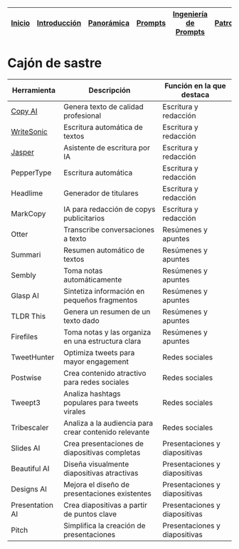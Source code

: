 <div align=right>

|[Inicio](/README.md)|[Introducción](/documentos/intro.md)|[Panorámica](/documentos/panorámica.md)|[Prompts](/documentos/prompts/README.md)|[Ingeniería de Prompts](/documentos/ingenieriaDePrompts/README.md)|[Patrones](/documentos/ingenieriaDePrompts/patrones/README.md)|[Casos de Uso](/documentos/casosDeUso/README.md)|
|-|-|-|-|-|-|-

</div>

# Cajón de sastre

|Herramienta|Descripción|Función en la que destaca|
|-|-|-|
|[Copy AI](https://www.copy.ai/)|Genera texto de calidad profesional|Escritura y redacción|
|[WriteSonic](https://writesonic.com/)|Escritura automática de textos|Escritura y redacción|
|[Jasper](https://www.jasper.ai/)|Asistente de escritura por IA|Escritura y redacción|
|PepperType|Escritura automática|Escritura y redacción|
|Headlime|Generador de titulares|Escritura y redacción|
|MarkCopy|IA para redacción de copys publicitarios|Escritura y redacción|
|Otter|Transcribe conversaciones a texto|Resúmenes y apuntes|
|Summari|Resumen automático de textos|Resúmenes y apuntes|
|Sembly|Toma notas automáticamente|Resúmenes y apuntes|
|Glasp AI|Sintetiza información en pequeños fragmentos|Resúmenes y apuntes|
|TLDR This|Genera un resumen de un texto dado|Resúmenes y apuntes|
|Firefiles|Toma notas y las organiza en una estructura clara|Resúmenes y apuntes|
|TweetHunter|Optimiza tweets para mayor engagement|Redes sociales|
|Postwise|Crea contenido atractivo para redes sociales|Redes sociales|
|Tweept3|Analiza hashtags populares para tweets virales|Redes sociales|
|Tribescaler|Analiza a la audiencia para crear contenido relevante|Redes sociales|
|Slides AI|Crea presentaciones de diapositivas completas|Presentaciones y diapositivas|
|Beautiful AI|Diseña visualmente diapositivas atractivas|Presentaciones y diapositivas|
|Designs AI|Mejora el diseño de presentaciones existentes|Presentaciones y diapositivas|
|Presentation AI|Crea diapositivas a partir de puntos clave|Presentaciones y diapositivas|
|Pitch|Simplifica la creación de presentaciones|Presentaciones y diapositivas|